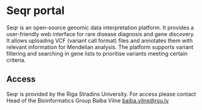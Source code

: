 # Seqr portal 
Seqr is an open-source genomic data interpretation platform. It provides a user-friendly web interface for rare disease diagnosis and gene discovery. It allows uploading VCF (variant call format) files and annotates them with relevant information for Mendelian analysis. The platform supports variant filtering and searching in gene lists to prioritise variants meeting certain criteria.

## Access
Seqr is provided by the Riga Stradins University. For access please contact Head of the Bioinformatics Group Baiba Vilne [baiba.vilne@rsu.lv](baiba.vilne@rsu.lv)
